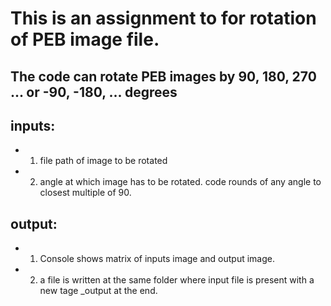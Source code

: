 # This is an assignment to for rotation of PEB image file.

## The code can rotate PEB images by 90, 180, 270 ... or -90, -180, ... degrees 

## inputs:
- 1. file path of image to be rotated
- 2. angle at which image has to be rotated. code rounds of any angle to closest multiple of 90.

## output:
- 1. Console shows matrix of inputs image and output image.
- 2. a file is written at the same folder where input file is present with a new tage _output at the end.

